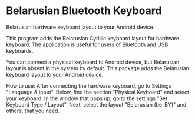 # Belarusian Bluetooth Keyboard

Belarusian hardware keyboard layout to your Android device.

This program adds the Belarusian Cyrillic keyboard layout for hardware keyboard. The application is useful for users of Bluetooth and USB keyboards.

You can connect a physical keyboard to Android device, but Belarusian layout is absent in the system by default. This package adds the Belarusian keyboard layout to your Android device.

How to use:
After connecting the hardware keyboard, go to Settings "Language & input".
Below, find the section "Physical Keyboard" and select your keyboard. In the window that pops up, go to the settings "Set Keyboard Type / Layout". Next, select the layout "Belarusian (be_BY)" and others, that you need.

